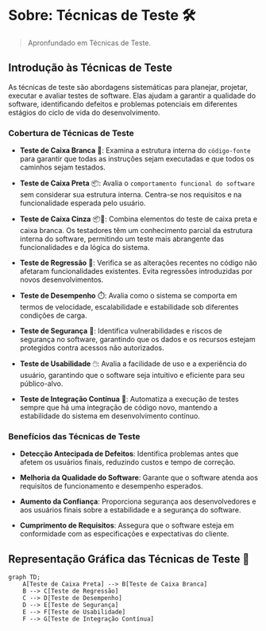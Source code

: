 # Sobre: Técnicas de Teste 🛠️

> Apronfundado em Técnicas de Teste.

## Introdução às Técnicas de Teste

As técnicas de teste são abordagens sistemáticas para planejar, projetar, executar e avaliar testes de software. Elas ajudam a garantir a qualidade do software, identificando defeitos e problemas potenciais em diferentes estágios do ciclo de vida do desenvolvimento.

### Cobertura de Técnicas de Teste

- **Teste de Caixa Branca** 📄: Examina a estrutura interna do `código-fonte` para garantir que todas as instruções sejam executadas e que todos os caminhos sejam testados.
  
- **Teste de Caixa Preta** 📦: Avalia o `comportamento funcional do software` sem considerar sua estrutura interna. Centra-se nos requisitos e na funcionalidade esperada pelo usuário.

- **Teste de Caixa Cinza** 📦📄: Combina elementos do teste de caixa preta e caixa branca. Os testadores têm um conhecimento parcial da estrutura interna do software, permitindo um teste mais abrangente das funcionalidades e da lógica do sistema.
  
- **Teste de Regressão** 🔄: Verifica se as alterações recentes no código não afetaram funcionalidades existentes. Evita regressões introduzidas por novos desenvolvimentos.

- **Teste de Desempenho** ⏱️: Avalia como o sistema se comporta em termos de velocidade, escalabilidade e estabilidade sob diferentes condições de carga.

- **Teste de Segurança** 🔐: Identifica vulnerabilidades e riscos de segurança no software, garantindo que os dados e os recursos estejam protegidos contra acessos não autorizados.

- **Teste de Usabilidade** 🖱️: Avalia a facilidade de uso e a experiência do usuário, garantindo que o software seja intuitivo e eficiente para seu público-alvo.

- **Teste de Integração Contínua** 🔄: Automatiza a execução de testes sempre que há uma integração de código novo, mantendo a estabilidade do sistema em desenvolvimento contínuo.

### Benefícios das Técnicas de Teste

- **Detecção Antecipada de Defeitos**: Identifica problemas antes que afetem os usuários finais, reduzindo custos e tempo de correção.

- **Melhoria da Qualidade do Software**: Garante que o software atenda aos requisitos de funcionamento e desempenho esperados.

- **Aumento da Confiança**: Proporciona segurança aos desenvolvedores e aos usuários finais sobre a estabilidade e a segurança do software.

- **Cumprimento de Requisitos**: Assegura que o software esteja em conformidade com as especificações e expectativas do cliente.

## Representação Gráfica das Técnicas de Teste 🧩

```mermaid
graph TD;
    A[Teste de Caixa Preta] --> B[Teste de Caixa Branca]
    B --> C[Teste de Regressão]
    C --> D[Teste de Desempenho]
    D --> E[Teste de Segurança]
    E --> F[Teste de Usabilidade]
    F --> G[Teste de Integração Contínua]
